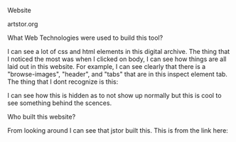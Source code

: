 Website

artstor.org

What Web Technologies were used to build this tool?

I can see a lot of css and html elements in this digital archive. The thing that I noticed the most was when I clicked on body, I can see how things are all laid out in this website. For example, I can see clearly that there is a "browse-images", "header", and "tabs" that are in this inspect element tab. The thing that I dont recognize is this:

<div id="screen-reader-notification" class="visuallyhidden" role="alert" aria-live="polite" aria-atomic="false" aria-relevant="additions"></div>

I can see how this is hidden as to not show up normally but this is cool to see something behind the scences.


Who built this website?

From looking around I can see that jstor built this. This is from the link here:

<script type="text/javascript" src="//www.jstor.org/assets/global_20240429T123451/build/global/js/global.min.js"></script>